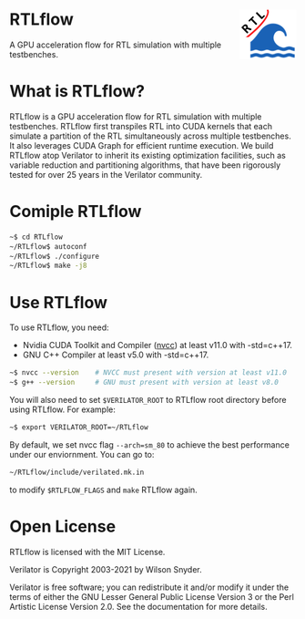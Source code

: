 # RTLflow <img align="right" src="./logo.png" />

A GPU acceleration flow for RTL simulation with multiple testbenches. 


# What is RTLflow?
RTLflow is a GPU acceleration flow for RTL simulation with multiple testbenches. RTLflow first transpiles RTL into CUDA kernels that each simulate a partition of the RTL simultaneously across multiple testbenches. It also leverages CUDA Graph for efficient runtime execution. We build RTLflow atop Verilator to inherit its existing optimization facilities, such as variable reduction and partitioning algorithms, that have been rigorously tested for over 25 years in the Verilator community.

# Comiple RTLflow
```bash
~$ cd RTLflow
~/RTLflow$ autoconf
~/RTLflow$ ./configure
~/RTLflow$ make -j8
```

# Use RTLflow
 To use RTLflow, you need:
 * Nvidia CUDA Toolkit and Compiler ([nvcc](https://developer.nvidia.com/cuda-llvm-compiler)) at least v11.0 with -std=c++17.
 * GNU C++ Compiler at least v5.0 with -std=c++17.
```bash
~$ nvcc --version    # NVCC must present with version at least v11.0
~$ g++ --version     # GNU must present with version at least v8.0
```

You will also need to set ```$VERILATOR_ROOT``` to RTLflow root directory before using RTLflow. For example:
```bash
~$ export VERILATOR_ROOT=~/RTLflow
```

By default, we set nvcc flag ```--arch=sm_80``` to achieve the best performance under our enviornment. You can go to:
```bash
~/RTLflow/include/verilated.mk.in
```
to modify ```$RTLFLOW_FLAGS``` and ```make``` RTLflow again.


Open License
============


RTLflow is licensed with the MIT License.

Verilator is Copyright 2003-2021 by Wilson Snyder.

Verilator is free software; you can redistribute it and/or modify it under
the terms of either the GNU Lesser General Public License Version 3 or the
Perl Artistic License Version 2.0. See the documentation for more details.
